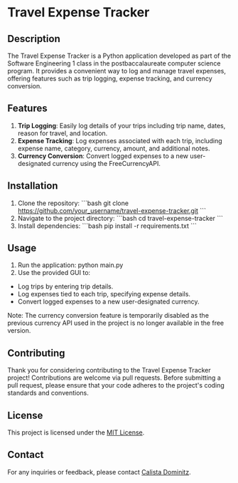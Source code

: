 # Travel Expense Tracker

## Description
The Travel Expense Tracker is a Python application developed as part of the Software Engineering 1 class in the postbaccalaureate computer science program. It provides a convenient way to log and manage travel expenses, offering features such as trip logging, expense tracking, and currency conversion.

## Features
1. **Trip Logging**: Easily log details of your trips including trip name, dates, reason for travel, and location.
2. **Expense Tracking**: Log expenses associated with each trip, including expense name, category, currency, amount, and additional notes.
3. **Currency Conversion**: Convert logged expenses to a new user-designated currency using the FreeCurrencyAPI.

## Installation
1. Clone the repository:
   \```bash
   git clone https://github.com/your_username/travel-expense-tracker.git
   \```
2. Navigate to the project directory:
   \```bash
   cd travel-expense-tracker
   \```
3. Install dependencies:
   \```bash
   pip install -r requirements.txt
   \```


## Usage
1. Run the application:
python main.py
2. Use the provided GUI to:
- Log trips by entering trip details.
- Log expenses tied to each trip, specifying expense details.
- Convert logged expenses to a new user-designated currency.

Note: The currency conversion feature is temporarily disabled as the previous currency API used in the project is no longer available in the free version. 

## Contributing
Thank you for considering contributing to the Travel Expense Tracker project! Contributions are welcome via pull requests. Before submitting a pull request, please ensure that your code adheres to the project's coding standards and conventions.

## License
This project is licensed under the [MIT License](LICENSE).

## Contact
For any inquiries or feedback, please contact [Calista Dominitz](mailto:cdominitz@gmail.com).
